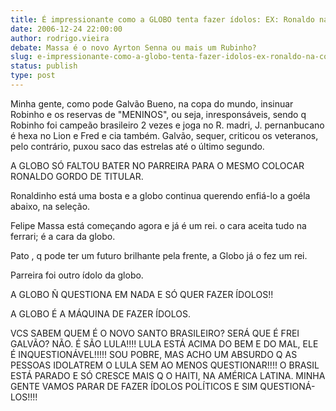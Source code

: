 ```yaml
---
title: É impressionante como a GLOBO tenta fazer ídolos: EX: Ronaldo na copa, Ronaldinho atual, a filha do Dunga, Pato, Parreira e agor
date: 2006-12-24 22:00:00
author: rodrigo.vieira
debate: Massa é o novo Ayrton Senna ou mais um Rubinho?
slug: e-impressionante-como-a-globo-tenta-fazer-idolos-ex-ronaldo-na-copa-ronaldinho-atual-a-filha-do-dunga-pato-parreira-e-agor
status: publish 
type: post
---
```


Minha gente, como pode Galvão Bueno, na copa do mundo, insinuar Robinho e os reservas de "MENINOS", ou seja, inresponsáveis, sendo q Robinho foi campeão brasileiro 2 vezes e joga no R. madri, J. pernanbucano é hexa no Lion e Fred e cia também. Galvão, sequer, criticou os veteranos, pelo contrário, puxou saco das estrelas até o último segundo.  

A GLOBO SÓ FALTOU BATER NO PARREIRA PARA O MESMO COLOCAR RONALDO GORDO DE TITULAR.  

Ronaldinho está uma bosta e a globo continua querendo enfiá-lo a goéla abaixo, na seleção.  

Felipe Massa está começando agora e já é um rei. o cara aceita tudo na ferrari; é a cara da globo.  

Pato , q pode ter um futuro brilhante pela frente, a Globo já o fez um rei.  

Parreira foi outro ídolo da globo.   

A GLOBO Ñ QUESTIONA EM NADA E SÓ QUER FAZER ÍDOLOS!!  

A GLOBO É A MÁQUINA DE FAZER ÍDOLOS.  

VCS SABEM QUEM É O NOVO SANTO BRASILEIRO? SERÁ QUE É FREI GALVÃO? NÃO. É SÃO LULA!!!! LULA ESTÁ ACIMA DO BEM E DO MAL, ELE É INQUESTIONÁVEL!!!!! SOU POBRE, MAS ACHO UM ABSURDO Q AS PESSOAS IDOLATREM O LULA SEM AO MENOS QUESTIONAR!!!! O BRASIL ESTÁ PARADO E SÓ CRESCE MAIS Q O HAITI, NA AMÉRICA LATINA. MINHA GENTE VAMOS PARAR DE FAZER ÍDOLOS POLÍTICOS E SIM QUESTIONÁ-LOS!!!!
